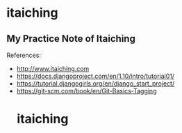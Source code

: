 # itaiching
## My Practice Note of Itaiching 

References:
- http://www.itaiching.com
- https://docs.djangoproject.com/en/1.10/intro/tutorial01/
- https://tutorial.djangogirls.org/en/django_start_project/
- https://git-scm.com/book/en/Git-Basics-Tagging
   # itaiching
